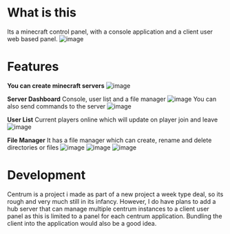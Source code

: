 # What is this
Its a minecraft control panel, with a console application and a client user web based panel. 
![image](https://github.com/kerzox/MinecraftServerPanel/assets/56326493/a6b13931-b832-4b7a-a9df-dfc34860d3d5)

# Features

**You can create minecraft servers**
![image](https://github.com/kerzox/MinecraftServerPanel/assets/56326493/c4a57602-dd6b-413c-ae58-db9646834fca)

**Server Dashboard**
Console, user list and a file manager
![image](https://github.com/kerzox/MinecraftServerPanel/assets/56326493/35cee42a-7a34-470c-aabd-19adc9835465)
You can also send commands to the server
![image](https://github.com/kerzox/MinecraftServerPanel/assets/56326493/e0255b70-492b-42cb-a7fb-1c29bfe2c1d7)

**User List**
Current players online which will update on player join and leave
![image](https://github.com/kerzox/MinecraftServerPanel/assets/56326493/15570969-6c1e-4c7a-ba23-b19f4b0b697a)


**File Manager**
It has a file manager which can create, rename and delete directories or files
![image](https://github.com/kerzox/MinecraftServerPanel/assets/56326493/7cd38473-1c3a-4ca5-99ea-14771405e9c1)
![image](https://github.com/kerzox/MinecraftServerPanel/assets/56326493/5c314c12-562b-4e83-ad39-2d742f186fcd)
![image](https://github.com/kerzox/MinecraftServerPanel/assets/56326493/2f17a0e4-71bd-4b3f-9752-e68b465ae399)

# Development
Centrum is a project i made as part of a new project a week type deal, so its rough and very much still in its infancy. However, I do have plans to add a hub server that can manage multiple centrum instances to a client user panel as this is limited to a panel for each centrum application. Bundling the client into the application would also be a good idea.
